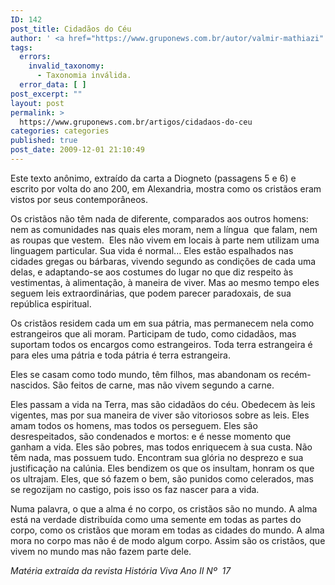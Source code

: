 ```yaml
---
ID: 142
post_title: Cidadãos do Céu
author: ' <a href="https://www.gruponews.com.br/autor/valmir-mathiazi" rel="tag">Valmir Mathiazi</a>'
tags:
  errors:
    invalid_taxonomy:
      - Taxonomia inválida.
  error_data: [ ]
post_excerpt: ""
layout: post
permalink: >
  https://www.gruponews.com.br/artigos/cidadaos-do-ceu
categories: categories
published: true
post_date: 2009-12-01 21:10:49
---
```

Este texto anônimo, extraído da carta a Diogneto (passagens 5 e 6) e escrito por volta do ano 200, em Alexandria, mostra como os cristãos eram vistos por seus contemporâneos.

Os cristãos não têm nada de diferente, comparados aos outros homens: nem as comunidades nas quais eles moram, nem a língua  que falam, nem as roupas que vestem.  Eles não vivem em locais à parte nem utilizam uma linguagem particular. Sua vida é normal... Eles estão espalhados nas cidades gregas ou bárbaras, vivendo segundo as condições de cada uma delas, e adaptando-se aos costumes do lugar no que diz respeito às vestimentas, à alimentação, à maneira de viver. Mas ao mesmo tempo eles seguem leis extraordinárias, que podem parecer paradoxais, de sua república espiritual.

Os cristãos residem cada um em sua pátria, mas permanecem nela como estrangeiros que ali moram. Participam de tudo, como cidadãos, mas suportam todos os encargos como estrangeiros. Toda terra estrangeira é para eles uma pátria e toda pátria é terra estrangeira.

Eles se casam como todo mundo, têm filhos, mas abandonam os recém-nascidos. São feitos de carne, mas não vivem segundo a carne.

Eles passam a vida na Terra, mas são cidadãos do céu. Obedecem às leis vigentes, mas por sua maneira de viver são vitoriosos sobre as leis. Eles amam todos os homens, mas todos os perseguem. Eles são desrespeitados, são condenados e mortos: e é nesse momento que ganham a vida. Eles são pobres, mas todos enriquecem à sua custa. Não têm nada, mas possuem tudo. Encontram sua glória no desprezo e sua justificação na calúnia. Eles bendizem os que os insultam, honram os que os ultrajam. Eles, que só fazem o bem, são punidos como celerados, mas se regozijam no castigo, pois isso os faz nascer para a vida.

Numa palavra, o que a alma é no corpo, os cristãos são no mundo. A alma está na verdade distribuída como uma semente em todas as partes do corpo, como os cristãos que moram em todas as cidades do mundo. A alma mora no corpo mas não é de modo algum corpo. Assim são os cristãos, que vivem no mundo mas não fazem parte dele.

<em>Matéria extraída da revista História Viva Ano II Nº  17</em>